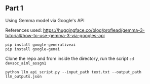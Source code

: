## Part 1

Using Gemma model via Google's API

References used: https://huggingface.co/blog/proflead/gemma-3-tutorial#how-to-use-gemma-3-via-googles-api

```pip install google-generativeai``` \
```pip install google-genai```

Clone the repo and from inside the directory, run the script
```cd devsoc_aiml_assgn1```

```python llm_api_script.py --input_path text.txt --output_path llm_outputs.json```
